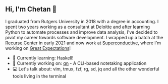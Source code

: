 ## Hi, I'm Chetan 👋

I graduated from Rutgers University in 2018 with a degree in accounting. I spent two years working as a consultant at Deloitte and after learning Python to automate processes and improve data analysis, I've decided to pivot my career towards software development. I wrapped up a batch at the [Recurse Center](https://www.recurse.com/) in early 2021 and now work at [Superconductive](https://www.superconductive.com), where I'm working on [Great Expectations](https://github.com/great-expectations/great_expectations/)!

- 🌱 Currently learning: Haskell!
- 🔨 Currently working on: [qn](https://github.com/cdkini/qn) - A CLI-based notetaking application
- 💻 Let's talk about: vim, tmux, fzf, rg, sd, jq and all the other wonderful tools living in the terminal
